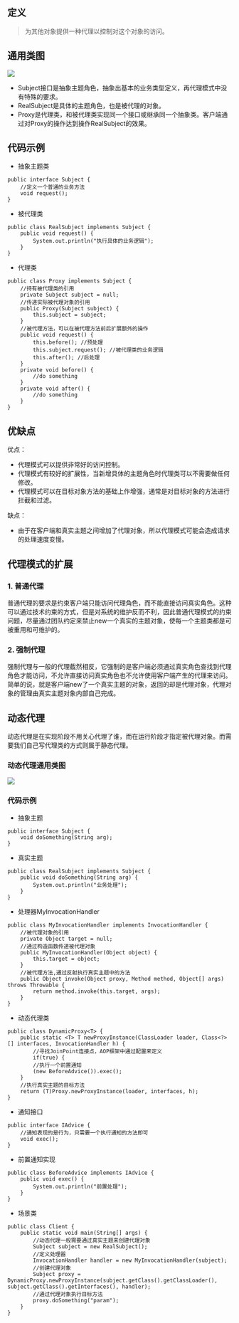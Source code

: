 ## 定义

> 为其他对象提供一种代理以控制对这个对象的访问。

## 通用类图

![](https://ws1.sinaimg.cn/large/bc18b842gy1fcz8myar9dj20fn09iq36)

* Subject接口是抽象主题角色，抽象出基本的业务类型定义，再代理模式中没有特殊的要求。
* RealSubject是具体的主题角色，也是被代理的对象。
* Proxy是代理类，和被代理类实现同一个接口或继承同一个抽象类。客户端通过对Proxy的操作达到操作RealSubject的效果。

## 代码示例

* 抽象主题类

```
public interface Subject {
    //定义一个普通的业务方法
    void request();
}
```

* 被代理类

```
public class RealSubject implements Subject {
    public void request() {
        System.out.println("执行具体的业务逻辑");
    }
}
```

* 代理类

```
public class Proxy implements Subject {
    //持有被代理类的引用
    private Subject subject = null;
    //传递实际被代理对象的引用
    public Proxy(Subject subject) {
        this.subject = subject;
    }
    //被代理方法，可以在被代理方法前后扩展额外的操作
    public void request() {
        this.before(); //预处理
        this.subject.request(); //被代理类的业务逻辑
        this.after(); //后处理
    }
    private void before() {
        //do something
    }
    private void after() {
        //do something
    }
}
```

## 优缺点

优点：

* 代理模式可以提供非常好的访问控制。
* 代理模式有较好的扩展性，当新增具体的主题角色时代理类可以不需要做任何修改。
* 代理模式可以在目标对象方法的基础上作增强，通常是对目标对象的方法进行拦截和过滤。

缺点：

* 由于在客户端和真实主题之间增加了代理对象，所以代理模式可能会造成请求的处理速度变慢。

## 代理模式的扩展

### 1. 普通代理

普通代理的要求是约束客户端只能访问代理角色，而不能直接访问真实角色。这种可以通过技术约束的方式，但是对系统的维护反而不利，因此普通代理模式的约束问题，尽量通过团队约定来禁止new一个真实的主题对象，使每一个主题类都是可被重用和可维护的。

### 2. 强制代理

强制代理与一般的代理截然相反，它强制的是客户端必须通过真实角色查找到代理角色才能访问，不允许直接访问真实角色也不允许使用客户端产生的代理来访问。简单的说，就是客户端new了一个真实主题的对象，返回的却是代理对象，代理对象的管理由真实主题对象内部自己完成。

## 动态代理

动态代理是在实现阶段不用关心代理了谁，而在运行阶段才指定被代理对象。而需要我们自己写代理类的方式则属于静态代理。

### 动态代理通用类图

![](https://ws1.sinaimg.cn/large/bc18b842gy1fczlffe4vgj20qf0cymxw)

### 代码示例

* 抽象主题

```
public interface Subject {
    void doSomething(String arg);
}
```

* 真实主题

```
public class RealSubject implements Subject {
    public void doSomething(String arg) {
        System.out.println("业务处理");
    }
}
```

* 处理器MyInvocationHandler

```
public class MyInvocationHandler implements InvocationHandler {
    //被代理对象的引用
    private Object target = null;
    //通过构造函数传递被代理对象
    public MyInvocationHandler(Object object) {
        this.target = object;
    }
    //被代理方法,通过反射执行真实主题中的方法
    public Object invoke(Object proxy, Method method, Object[] args) throws Throwable {
        return method.invoke(this.target, args);
    }
}
```

* 动态代理类

```
public class DynamicProxy<T> {
    public static <T> T newProxyInstance(ClassLoader loader, Class<?>[] interfaces, InvocationHandler h) {
        //寻找JoinPoint连接点，AOP框架中通过配置来定义
        if(true) {
        //执行一个前置通知
        (new BeforeAdvice()).exec();
    }
    //执行真实主题的目标方法
    return (T)Proxy.newProxyInstance(loader, interfaces, h);
}
```

* 通知接口

```
public interface IAdvice {
    //通知表现的是行为，只需要一个执行通知的方法即可
    void exec();
}
```

* 前置通知实现

```
public class BeforeAdvice implements IAdvice {
    public void exec() {
        System.out.println("前置处理");
    }
}
```

* 场景类

```
public class Client {
    public static void main(String[] args) {
        //动态代理一般需要通过真实主题来创建代理对象
        Subject subject = new RealSubject();
        //定义处理器
        InvocationHandler handler = new MyInvocationHandler(subject);
        //创建代理对象
        Subject proxy = DynamicProxy.newProxyInstance(subject.getClass().getClassLoader(), subject.getClass().getInterfaces(), handler);
        //通过代理对象执行目标方法
        proxy.doSomething("param");
    }
}
```